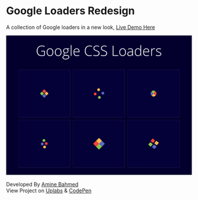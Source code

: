 # Google Loaders Redesign
A collection of Google loaders in a new look, [Live Demo Here](https://mohamedbahmed.gitlab.io/google-loaders-redesign/)  

![Google Loaders Redesign](Gloaders.gif)

Developed By [Amine Bahmed](https://twitter.com/Amin_Bahmed)  
View Project on [Uplabs](https://www.uplabs.com/aminebahmed) & [CodePen](https://codepen.io/AmineMohamed/full/JZxyYm/)